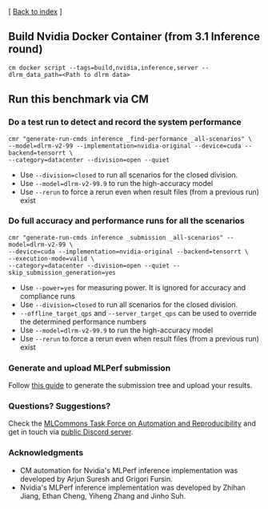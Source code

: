 [ [Back to index](README.md) ]

## Build Nvidia Docker Container (from 3.1 Inference round)

```
cm docker script --tags=build,nvidia,inference,server --dlrm_data_path=<Path to dlrm data>
```
## Run this benchmark via CM


### Do a test run to detect and record the system performance

```
cmr "generate-run-cmds inference _find-performance _all-scenarios" \
--model=dlrm-v2-99 --implementation=nvidia-original --device=cuda --backend=tensorrt \
--category=datacenter --division=open --quiet
```
* Use `--division=closed` to run all scenarios for the closed division.
* Use `--model=dlrm-v2-99.9` to run the high-accuracy model
* Use `--rerun` to force a rerun even when result files (from a previous run) exist

### Do full accuracy and performance runs for all the scenarios

```
cmr "generate-run-cmds inference _submission _all-scenarios" --model=dlrm-v2-99 \
--device=cuda --implementation=nvidia-original --backend=tensorrt \
--execution-mode=valid \
--category=datacenter --division=open --quiet --skip_submission_generation=yes
```

* Use `--power=yes` for measuring power. It is ignored for accuracy and compliance runs
* Use `--division=closed` to run all scenarios for the closed division.
* `--offline_target_qps` and `--server_target_qps` can be used to override the determined performance numbers
* Use `--model=dlrm-v2-99.9` to run the high-accuracy model
* Use `--rerun` to force a rerun even when result files (from a previous run) exist


### Generate and upload MLPerf submission

Follow [this guide](../Submission.md) to generate the submission tree and upload your results.

### Questions? Suggestions?

Check the [MLCommons Task Force on Automation and Reproducibility](../../../taskforce.md) 
and get in touch via [public Discord server](https://discord.gg/JjWNWXKxwT).

### Acknowledgments

* CM automation for Nvidia's MLPerf inference implementation was developed by Arjun Suresh and Grigori Fursin.
* Nvidia's MLPerf inference implementation was developed by Zhihan Jiang, Ethan Cheng, Yiheng Zhang and Jinho Suh.
